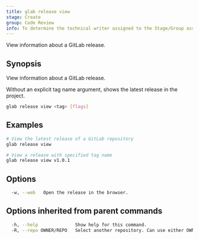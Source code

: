 ```yaml
---
title: glab release view
stage: Create
group: Code Review
info: To determine the technical writer assigned to the Stage/Group associated with this page, see https://about.gitlab.com/handbook/product/ux/technical-writing/#assignments
---
```


<!--
This documentation is auto generated by a script.
Please do not edit this file directly. Run `make gen-docs` instead.
-->

View information about a GitLab release.

## Synopsis

View information about a GitLab release.

Without an explicit tag name argument, shows the latest release in the project.

```bash twoslash title="Terminal"
glab release view <tag> [flags]
```

## Examples

```bash twoslash title="Terminal"
# View the latest release of a GitLab repository
glab release view

# View a release with specified tag name
glab release view v1.0.1
```

## Options

```bash twoslash title="Terminal"
  -w, --web   Open the release in the browser.
```

## Options inherited from parent commands

```bash twoslash title="Terminal"
  -h, --help              Show help for this command.
  -R, --repo OWNER/REPO   Select another repository. Can use either OWNER/REPO or `GROUP/NAMESPACE/REPO` format. Also accepts full URL or Git URL.
```
